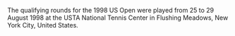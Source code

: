 The qualifying rounds for the 1998 US Open were played from 25 to 29 August 1998 at the USTA National Tennis Center in Flushing Meadows, New York City, United States.
